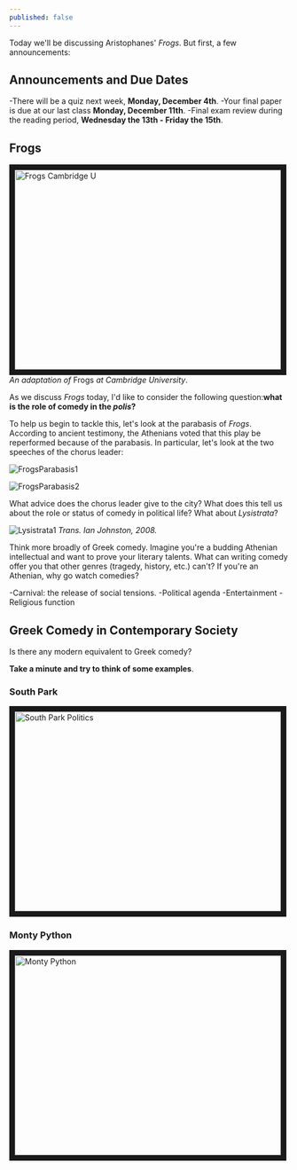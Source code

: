 ```yaml
---
published: false
---
```

Today we'll be discussing Aristophanes' *Frogs*. But first, a few announcements:

## Announcements and Due Dates ##
-There will be a quiz next week, **Monday, December 4th**.
-Your final paper is due at our last class **Monday, December 11th**.
-Final exam review during the reading period, **Wednesday the 13th - Friday the 15th**.

## Frogs ##

<a href="http://www.youtube.com/watch?feature=player_embedded&v=yYYQIn_sC-4
" target="_blank"><img src="http://img.youtube.com/vi/yYYQIn_sC-4/0.jpg" 
alt="Frogs Cambridge U" width="480" height="360" border="10" /></a>
*An adaptation of* Frogs *at Cambridge University*.

As we discuss *Frogs* today, I'd like to consider the following question:**what is the role of comedy in the *polis*?**

To help us begin to tackle this, let's look at the parabasis of *Frogs*. According to ancient testimony, the Athenians voted that this play be reperformed because of the parabasis. In particular, let's look at the two speeches of the chorus leader:

![FrogsParabasis1](https://www.rympasco.github.io/images/FrogsParabasis1.png)

![FrogsParabasis2](https://www.rympasco.github.io/images/FrogsParabasis2.png)

What advice does the chorus leader give to the city? What does this tell us about the role or status of comedy in political life? What about *Lysistrata*?

![Lysistrata1](https://www.rympasco.github.io/images/Lysistrata1.png)
*Trans. Ian Johnston, 2008.*

Think more broadly of Greek comedy. Imagine you're a budding Athenian intellectual and want to prove your literary talents. What can writing comedy offer you that other genres (tragedy, history, etc.) can't? If you're an Athenian, why go watch comedies?

-Carnival: the release of social tensions.
-Political agenda
-Entertainment
-Religious function

## Greek Comedy in Contemporary Society ##

Is there any modern equivalent to Greek comedy?

**Take a minute and try to think of some examples**.

### South Park
<a href="http://www.youtube.com/watch?feature=player_embedded&v=TlqKFlU7YAs
" target="_blank"><img src="http://img.youtube.com/vi/TlqKFlU7YAs/0.jpg" 
alt="South Park Politics" width="480" height="360" border="10" /></a>

### Monty Python
<a href="http://www.youtube.com/watch?feature=player_embedded&v=Ka9mfZbTFbk
" target="_blank"><img src="http://img.youtube.com/vi/Ka9mfZbTFbk/0.jpg" 
alt="Monty Python" width="480" height="360" border="10" /></a>

